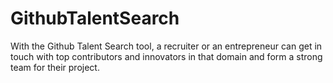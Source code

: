 # GithubTalentSearch
With the Github Talent Search tool, a recruiter or an entrepreneur can get in touch with top contributors and innovators in that domain and form a strong team for their project.
